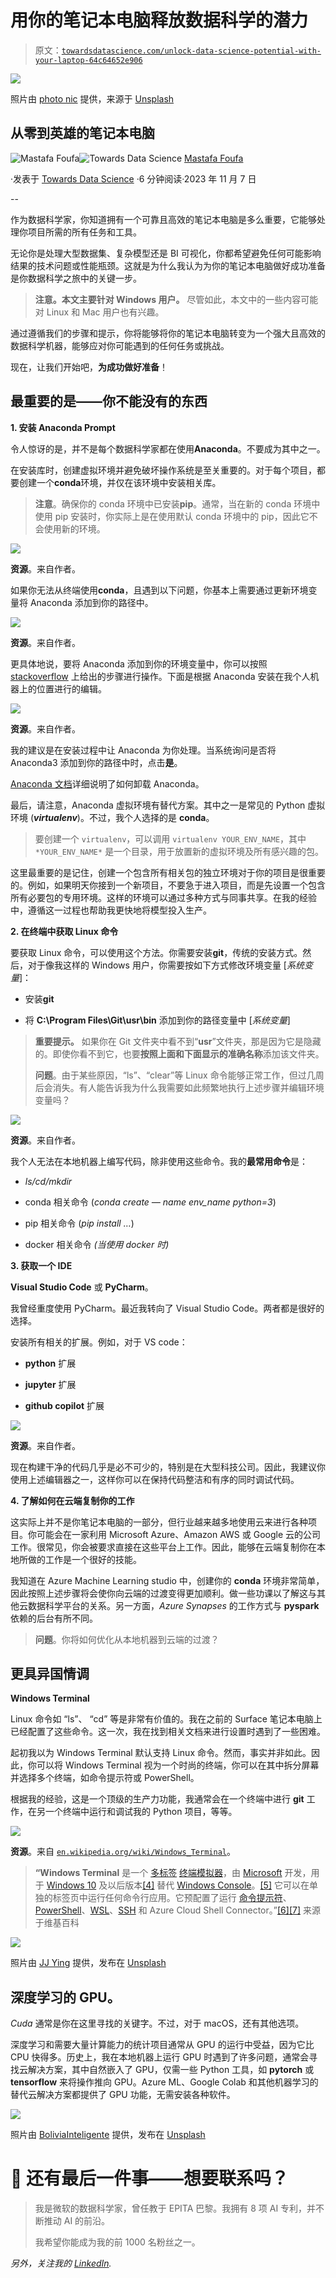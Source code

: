 # 用你的笔记本电脑释放数据科学的潜力

> 原文：[`towardsdatascience.com/unlock-data-science-potential-with-your-laptop-64c64652e906`](https://towardsdatascience.com/unlock-data-science_potential_with_your_laptop-64c64652e906)

![](img/db0810c2224728333d6fa9d0907305a2.png)

照片由 [photo nic](https://unsplash.com/@chiro?utm_source=medium&utm_medium=referral) 提供，来源于 [Unsplash](https://unsplash.com/?utm_source=medium&utm_medium=referral)

## 从零到英雄的笔记本电脑

[](https://medium.com/@mastafa.foufa?source=post_page-----64c64652e906--------------------------------)![Mastafa Foufa](https://medium.com/@mastafa.foufa?source=post_page-----64c64652e906--------------------------------)[](https://towardsdatascience.com/?source=post_page-----64c64652e906--------------------------------)![Towards Data Science](https://towardsdatascience.com/?source=post_page-----64c64652e906--------------------------------) [Mastafa Foufa](https://medium.com/@mastafa.foufa?source=post_page-----64c64652e906--------------------------------)

·发表于 [Towards Data Science](https://towardsdatascience.com/?source=post_page-----64c64652e906--------------------------------) ·6 分钟阅读·2023 年 11 月 7 日

--

作为数据科学家，你知道拥有一个可靠且高效的笔记本电脑是多么重要，它能够处理你项目所需的所有任务和工具。

无论你是处理大型数据集、复杂模型还是 BI 可视化，你都希望避免任何可能影响结果的技术问题或性能瓶颈。这就是为什么我认为为你的笔记本电脑做好成功准备是你数据科学之旅中的关键一步。

> **注意。本文主要针对 Windows 用户。** 尽管如此，本文中的一些内容可能对 Linux 和 Mac 用户也有兴趣。

通过遵循我们的步骤和提示，你将能够将你的笔记本电脑转变为一个强大且高效的数据科学机器，能够应对你可能遇到的任何任务或挑战。

现在，让我们开始吧，**为成功做好准备**！

## 最重要的是——你不能没有的东西

**1\. 安装 Anaconda Prompt**

令人惊讶的是，并不是每个数据科学家都在使用**Anaconda**。不要成为其中之一。

在安装库时，创建虚拟环境并避免破坏操作系统是至关重要的。对于每个项目，都要创建一个**conda**环境，并仅在该环境中安装相关库。

> **注意**。确保你的 conda 环境中已安装**pip**。通常，当在新的 conda 环境中使用 pip 安装时，你实际上是在使用默认 conda 环境中的 pip，因此它不会使用新的环境。

![](img/929d6ed9abcc0c3d9cb545d79f699271.png)

**资源**。来自作者。

如果你无法从终端使用**conda**，且遇到以下问题，你基本上需要通过更新环境变量将 Anaconda 添加到你的路径中。

![](img/8c489b54267d40fa9142bafbb89b7e11.png)

**资源**。来自作者。

更具体地说，要将 Anaconda 添加到你的环境变量中，你可以按照 [stackoverflow](https://stackoverflow.com/questions/44515769/conda-is-not-recognized-as-internal-or-external-command) 上给出的步骤进行操作。下面是根据 Anaconda 安装在我个人机器上的位置进行的编辑。

![](img/9f7915d3be9ad255288e2304cd15951d.png)

**资源**。来自作者。

我的建议是在安装过程中让 Anaconda 为你处理。当系统询问是否将 Anaconda3 添加到你的路径中时，点击**是**。

[Anaconda 文档](https://docs.anaconda.com/free/anaconda/install/uninstall/#simple-remove)详细说明了如何卸载 Anaconda。

最后，请注意，Anaconda 虚拟环境有替代方案。其中之一是常见的 Python 虚拟环境 (***virtualenv***)。不过，我个人选择的是 **conda**。

> 要创建一个 `virtualenv`，可以调用 `virtualenv YOUR_ENV_NAME`，其中 `*YOUR_ENV_NAME*` 是一个目录，用于放置新的虚拟环境及所有感兴趣的包。

这里最重要的是记住，创建一个包含所有相关包的独立环境对于你的项目是很重要的。例如，如果明天你接到一个新项目，不要急于进入项目，而是先设置一个包含所有必要包的专用环境。这样的环境可以通过多种方式与同事共享。在我的经验中，遵循这一过程也帮助我更快地将模型投入生产。

**2\. 在终端中获取 Linux 命令**

要获取 Linux 命令，可以使用这个方法。你需要安装**git**，传统的安装方式。然后，对于像我这样的 Windows 用户，你需要按如下方式修改环境变量 [*系统变量*]：

+   安装**git**

+   将 **C:\Program Files\Git\usr\bin** 添加到你的路径变量中 [*系统变量*]

> **重要提示。** 如果你在 Git 文件夹中看不到“**usr**”文件夹，那是因为它是隐藏的。即使你看不到它，也要**按照上面和下面显示的准确名称**添加该文件夹。
> 
> **问题**。由于某些原因，“ls”、“clear”等 Linux 命令能够正常工作，但过几周后会消失。有人能告诉我为什么我需要如此频繁地执行上述步骤并编辑环境变量吗？

![](img/b41ba932ab0dd9cd8b68c8aa8512f50b.png)

**资源**。来自作者。

我个人无法在本地机器上编写代码，除非使用这些命令。我的**最常用命令**是：

+   *ls/cd/mkdir*

+   conda 相关命令 (*conda create — name env_name python=3*)

+   pip 相关命令 (*pip install …*)

+   docker 相关命令 *(当使用 docker 时)*

**3\. 获取一个 IDE**

**Visual Studio Code** 或 **PyCharm**。

我曾经重度使用 PyCharm。最近我转向了 Visual Studio Code。两者都是很好的选择。

安装所有相关的扩展。例如，对于 VS code：

+   **python** 扩展

+   **jupyter** 扩展

+   **github copilot** 扩展

![](img/77f47fb007d71107e560445fbb005845.png)

**资源**。来自作者。

现在构建干净的代码几乎是必不可少的，特别是在大型科技公司。因此，我建议你使用上述编辑器之一，这样你可以在保持代码整洁和有序的同时调试代码。

**4\. 了解如何在云端复制你的工作**

这实际上并不是你笔记本电脑的一部分，但行业越来越多地使用云来进行各种项目。你可能会在一家利用 Microsoft Azure、Amazon AWS 或 Google 云的公司工作。很常见，你会被要求直接在这些平台上工作。因此，能够在云端复制你在本地所做的工作是一个很好的技能。

我知道在 Azure Machine Learning studio 中，创建你的 **conda** 环境非常简单，因此按照上述步骤将会使你向云端的过渡变得更加顺利。做一些功课以了解这与其他云数据科学平台的关系。另一方面，*Azure Synapses* 的工作方式与 **pyspark** 依赖的后台有所不同。

> **问题**。你将如何优化从本地机器到云端的过渡？

## 更具异国情调

**Windows Terminal**

Linux 命令如 “ls”、 “cd” 等是非常有价值的。我在之前的 Surface 笔记本电脑上已经配置了这些命令。这一次，我在找到相关文档来进行设置时遇到了一些困难。

起初我以为 Windows Terminal 默认支持 Linux 命令。然而，事实并非如此。因此，你可以将 Windows Terminal 视为一个时尚的终端，你可以在其中拆分屏幕并选择多个终端，如命令提示符或 PowerShell。

根据我的经验，这是一个顶级的生产力功能，我通常会在一个终端中进行 **git** 工作，在另一个终端中运行和调试我的 Python 项目，等等。

![](img/8a1533d1d691a19f74f3b219becd9f30.png)

**资源**。来自 [`en.wikipedia.org/wiki/Windows_Terminal`](https://en.wikipedia.org/wiki/Windows_Terminal)。

> **“Windows Terminal** 是一个 [多标签](https://en.wikipedia.org/wiki/Tabbed) [终端模拟器](https://en.wikipedia.org/wiki/Terminal_emulator)，由 [Microsoft](https://en.wikipedia.org/wiki/Microsoft) 开发，用于 [Windows 10](https://en.wikipedia.org/wiki/Windows_10) 及以后版本[[4]](https://en.wikipedia.org/wiki/Windows_Terminal#cite_note-4) 替代 [Windows Console](https://en.wikipedia.org/wiki/Windows_Console)。[[5]](https://en.wikipedia.org/wiki/Windows_Terminal#cite_note-introducing-windows-terminal-5) 它可以在单独的标签页中运行任何命令行应用。它预配置了运行 [命令提示符](https://en.wikipedia.org/wiki/Windows_Command_Prompt)、[PowerShell](https://en.wikipedia.org/wiki/PowerShell)、[WSL](https://en.wikipedia.org/wiki/Windows_Subsystem_for_Linux)、[SSH](https://en.wikipedia.org/wiki/SSH) 和 Azure Cloud Shell Connector。”[[6]](https://en.wikipedia.org/wiki/Windows_Terminal#cite_note-:1-6)[[7]](https://en.wikipedia.org/wiki/Windows_Terminal#cite_note-:0-7) 来源于维基百科

![](img/8783c6afbef6a8bc3e24ad9b315cd95b.png)

照片由 [JJ Ying](https://unsplash.com/@jjying?utm_source=medium&utm_medium=referral) 提供，发布在 [Unsplash](https://unsplash.com/?utm_source=medium&utm_medium=referral)

## 深度学习的 GPU。

*Cuda* 通常是你在这里寻找的关键字。不过，对于 macOS，还有其他选项。

深度学习和需要大量计算能力的统计项目通常从 GPU 的运行中受益，因为它比 CPU 快得多。历史上，我在本地机器上运行 GPU 时遇到了许多问题，通常会寻找云解决方案，其中自然嵌入了 GPU，仅需一些 Python 工具，如 **pytorch** 或 **tensorflow** 来将操作推向 GPU。Azure ML、Google Colab 和其他机器学习的替代云解决方案都提供了 GPU 功能，无需安装各种软件。

![](img/76d6d0c5aad21f5bef250d38c8d11f0b.png)

照片由 [BoliviaInteligente](https://unsplash.com/@boliviainteligente?utm_source=medium&utm_medium=referral) 提供，发布在 [Unsplash](https://unsplash.com/?utm_source=medium&utm_medium=referral)

# 👋 还有最后一件事——想要联系吗？

> 我是微软的数据科学家，曾任教于 EPITA 巴黎。我拥有 8 项 AI 专利，并不断推动 AI 的前沿。
> 
> 我希望你能成为我的前 1000 名粉丝之一。

*另外，关注我的* [*LinkedIn*](https://www.linkedin.com/in/mastafa-foufa-666a1a109/)*.*

